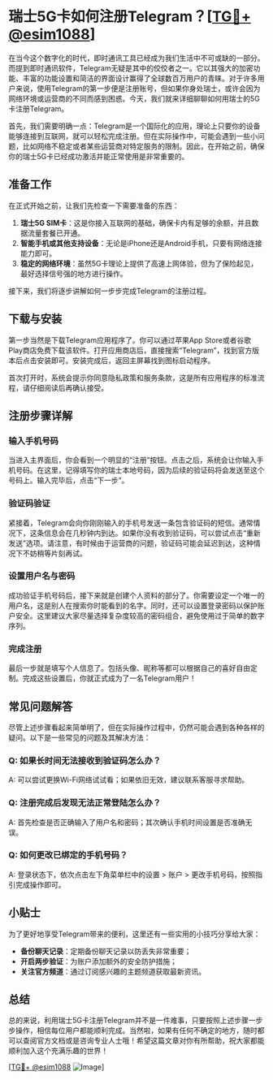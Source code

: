 # 瑞士5G卡如何注册Telegram？[[TG💪+ @esim1088](https://t.me/s/esim1088)]

在当今这个数字化的时代，即时通讯工具已经成为我们生活中不可或缺的一部分。而提到即时通讯软件，Telegram无疑是其中的佼佼者之一。它以其强大的加密功能、丰富的功能设置和简洁的界面设计赢得了全球数百万用户的青睐。对于许多用户来说，使用Telegram的第一步便是注册账号，但如果你身处瑞士，或许会因为网络环境或运营商的不同而感到困惑。今天，我们就来详细聊聊如何用瑞士的5G卡注册Telegram。

首先，我们需要明确一点：Telegram是一个国际化的应用，理论上只要你的设备能够连接到互联网，就可以轻松完成注册。但在实际操作中，可能会遇到一些小问题，比如网络不稳定或者某些运营商对特定服务的限制。因此，在开始之前，确保你的瑞士5G卡已经成功激活并能正常使用是非常重要的。

## 准备工作

在正式开始之前，让我们先检查一下需要准备的东西：

1. **瑞士5G SIM卡**：这是你接入互联网的基础，确保卡内有足够的余额，并且数据流量套餐已开通。
2. **智能手机或其他支持设备**：无论是iPhone还是Android手机，只要有网络连接能力即可。
3. **稳定的网络环境**：虽然5G卡理论上提供了高速上网体验，但为了保险起见，最好选择信号强的地方进行操作。

接下来，我们将逐步讲解如何一步步完成Telegram的注册过程。

## 下载与安装

第一步当然是下载Telegram应用程序了。你可以通过苹果App Store或者谷歌Play商店免费下载该软件。打开应用商店后，直接搜索“Telegram”，找到官方版本后点击安装即可。安装完成后，返回主屏幕找到图标启动程序。

首次打开时，系统会提示你同意隐私政策和服务条款，这是所有应用程序的标准流程，请仔细阅读后再确认接受。

## 注册步骤详解

### 输入手机号码

当进入主界面后，你会看到一个明显的“注册”按钮。点击之后，系统会让你输入手机号码。在这里，记得填写你的瑞士本地号码，因为后续的验证码将会发送至这个号码上。输入完毕后，点击“下一步”。

### 验证码验证

紧接着，Telegram会向你刚刚输入的手机号发送一条包含验证码的短信。通常情况下，这条信息会在几秒钟内到达。如果你没有收到验证码，可以尝试点击“重新发送”选项。请注意，有时候由于运营商的问题，验证码可能会延迟到达，这种情况下不妨稍等片刻再试。

### 设置用户名与密码

成功验证手机号码后，接下来就是创建个人资料的部分了。你需要设定一个唯一的用户名，这是别人在搜索你时能看到的名字。同时，还可以设置登录密码以保护账户安全。这里建议大家尽量选择复杂度较高的密码组合，避免使用过于简单的数字序列。

### 完成注册

最后一步就是填写个人信息了。包括头像、昵称等都可以根据自己的喜好自由定制。完成这些设置后，你就正式成为了一名Telegram用户！

## 常见问题解答

尽管上述步骤看起来简单明了，但在实际操作过程中，仍然可能会遇到各种各样的疑问。以下是一些常见的问题及其解决方法：

### Q: 如果长时间无法接收到验证码怎么办？
A: 可以尝试更换Wi-Fi网络试试看；如果依旧无效，建议联系客服寻求帮助。

### Q: 注册完成后发现无法正常登陆怎么办？
A: 首先检查是否正确输入了用户名和密码；其次确认手机时间设置是否准确无误。

### Q: 如何更改已绑定的手机号码？
A: 登录状态下，依次点击左下角菜单栏中的设置 > 账户 > 更改手机号码，按照指引完成操作即可。

## 小贴士

为了更好地享受Telegram带来的便利，这里还有一些实用的小技巧分享给大家：

- **备份聊天记录**：定期备份聊天记录以防丢失非常重要；
- **开启两步验证**：为账户添加额外的安全防护措施；
- **关注官方频道**：通过订阅感兴趣的主题频道获取最新资讯。

## 总结

总的来说，利用瑞士5G卡注册Telegram并不是一件难事，只要按照上述步骤一步步操作，相信每位用户都能顺利完成。当然啦，如果有任何不确定的地方，随时都可以查阅官方文档或是咨询专业人士哦！希望这篇文章对你有所帮助，祝大家都能顺利加入这个充满乐趣的世界！

[[TG💪+ @esim1088](https://t.me/s/esim1088) ![Image](https://i.postimg.cc/4NQfJmqS/Snipaste-2025-05-13-00-14-12.png)]